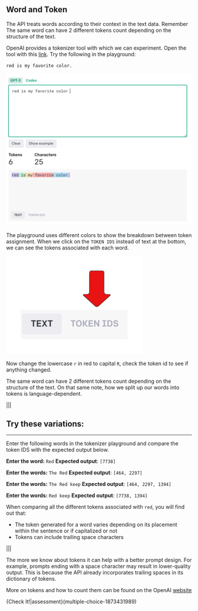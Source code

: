## Word and Token

The API treats words according to their context in the text data. Remember The same word can have $2$ different tokens count depending on the structure of the text.


OpenAI provides a tokenizer tool with which we can experiment. Open the tool with this [link](https://beta.openai.com/tokenizer). Try the following in the playground: 

``` markdown
red is my favorite color.
```
![picture of the OpenAI tokenizer playground box. The text "red is my favorite color" is inside the text playground box. As response one can see the number of tokens is 6 and the number of characters is 25. After that we can see the "red is my favorite color" and a period broken up and with each word being in a different color.](.guides/img/tokenizer.PNG)


The playground uses different colors to show the breakdown between token assignment. When we click on the `TOKEN IDS` instead of text at the bottom, we can see the tokens associated with each word. 

![ We see two boxes with the words Text and Token IDS. The Token IDS box is circled in red ](.guides/img/tokenIDS.PNG)


Now change the lowercase `r` in red to capital `R`, check the token id to see if anything changed. 

The same word can have $2$ different tokens count depending on the structure of the text. On that same note, how we split up our words into tokens is language-dependent.

|||
## Try these variations: 
---
Enter the following words in the tokenizer playground and compare the token IDS with the expected output below.

**Enter the word:** `Red`
**Expected output**: `[7738]`

**Enter the words:**  `The Red`
**Expected output**: `[464, 2297]`

**Enter the words:**  `The Red keep`
**Expected output**: `[464, 2297, 1394]`

**Enter the words:**  `Red keep`
**Expected output**: `[7738, 1394]`


When comparing all the different tokens associated with `red`, you will find out that: 

* The token generated for a word varies depending on its placement within the sentence or if capitalized or not 
* Tokens can include trailing space characters

|||

The more we know about tokens it can help with a better prompt design. For example, prompts ending with a space character may result in lower-quality output. This is because the API already incorporates trailing spaces in its dictionary of tokens.

More on tokens and how to count them can be found on the OpenAI [website](https://help.openai.com/en/articles/4936856-what-are-tokens-and-how-to-count-them)

{Check It!|assessment}(multiple-choice-1873431989)
